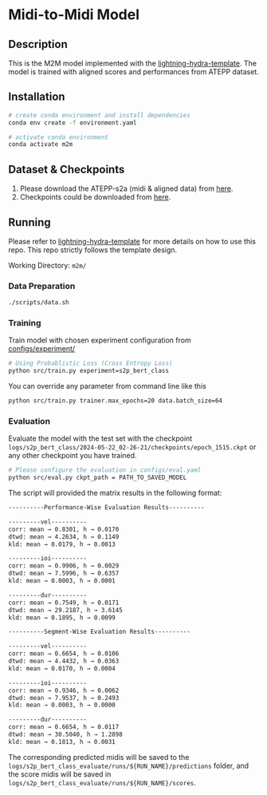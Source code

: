# Midi-to-Midi Model

<!-- <a href="https://pytorch.org/get-started/locally/"><img alt="PyTorch" src="https://img.shields.io/badge/PyTorch-ee4c2c?logo=pytorch&logoColor=white"></a>
<a href="https://pytorchlightning.ai/"><img alt="Lightning" src="https://img.shields.io/badge/-Lightning-792ee5?logo=pytorchlightning&logoColor=white"></a>
<a href="https://hydra.cc/"><img alt="Config: Hydra" src="https://img.shields.io/badge/Config-Hydra-89b8cd"></a>
<a href="https://github.com/tangjjbetsy/RHEPP-Transformer-S2P"><img alt="Template" src="https://img.shields.io/badge/-RHEPP--Transformer--S2P-017F2F?style=flat&logo=github&labelColor=gray"></a><br>

</div> -->

## Description
This is the M2M model implemented with the [lightning-hydra-template](https://github.com/ashleve/lightning-hydra-template). The model is trained with aligned scores and performances from ATEPP dataset.

## Installation

```bash
# create conda environment and install dependencies
conda env create -f environment.yaml

# activate conda environment
conda activate m2m
```

## Dataset & Checkpoints
1. Please download the ATEPP-s2a (midi & aligned data) from [here]().
2. Checkpoints could be downloaded from [here]().

## Running
Please refer to [lightning-hydra-template](https://github.com/ashleve/lightning-hydra-template) for more details on how to use this repo. This repo strictly follows the template design.

Working Directory: `m2m/`

### Data Preparation
```bash
./scripts/data.sh
```

### Training
Train model with chosen experiment configuration from [configs/experiment/](configs/experiment/)
```bash
# Using Probablistic Loss (Cross Entropy Loss)
python src/train.py experiment=s2p_bert_class
```
You can override any parameter from command line like this

```bash
python src/train.py trainer.max_epochs=20 data.batch_size=64
```

### Evaluation

Evaluate the model with the test set with the checkpoint `logs/s2p_bert_class/2024-05-22_02-26-21/checkpoints/epoch_1515.ckpt` or any other checkpoint you have trained.

```bash
# Please configure the evaluation in configs/eval.yaml
python src/eval.py ckpt_path = PATH_TO_SAVED_MODEL
```

The script will provided the matrix results in the following format:
```bash
----------Performance-Wise Evaluation Results----------

---------vel----------
corr: mean → 0.8301, h → 0.0170
dtwd: mean → 4.2634, h → 0.1149
kld: mean → 0.0179, h → 0.0013

---------ioi----------
corr: mean → 0.9906, h → 0.0029
dtwd: mean → 7.5996, h → 0.6357
kld: mean → 0.0003, h → 0.0001

---------dur----------
corr: mean → 0.7549, h → 0.0171
dtwd: mean → 29.2187, h → 3.6145
kld: mean → 0.1895, h → 0.0099

----------Segment-Wise Evaluation Results----------

---------vel----------
corr: mean → 0.6654, h → 0.0106
dtwd: mean → 4.4432, h → 0.0363
kld: mean → 0.0170, h → 0.0004

---------ioi----------
corr: mean → 0.9346, h → 0.0062
dtwd: mean → 7.9537, h → 0.2493
kld: mean → 0.0003, h → 0.0000

---------dur----------
corr: mean → 0.6654, h → 0.0117
dtwd: mean → 30.5040, h → 1.2898
kld: mean → 0.1813, h → 0.0031
```

The corresponding predicted midis will be saved to the `logs/s2p_bert_class_evaluate/runs/${RUN_NAME}/predictions` folder, and the score midis will be saved in `logs/s2p_bert_class_evaluate/runs/${RUN_NAME}/scores`.